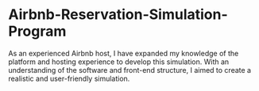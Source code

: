 # Airbnb-Reservation-Simulation-Program
As an experienced Airbnb host, I have expanded my knowledge of the platform and hosting experience to develop this simulation. With an understanding of the software and front-end structure, I aimed to create a realistic and user-friendly simulation.
